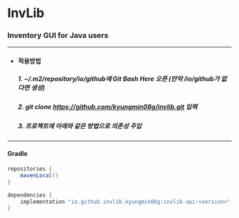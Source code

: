# InvLib

### Inventory GUI for Java users

---

* #### 적용방법
  ##### 1. ~/.m2/repository/io/github에 Git Bash Here 오픈 (만약 /io/github가 없다면 생성)
  ##### 2. git clone https://github.com/kyungmin08g/invlib.git 입력
  ##### 3. 프로젝트에 아래와 같은 방법으로 의존성 주입

---

#### Gradle

```java
repositories {
    mavenLocal()
}
```

```java
dependencies {
    implementation "io.github.invlib.kyungmin08g:invlib-api:<version>"
}
```
